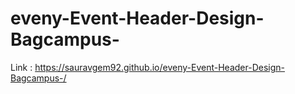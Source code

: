 # eveny-Event-Header-Design-Bagcampus-

Link :  https://sauravgem92.github.io/eveny-Event-Header-Design-Bagcampus-/
